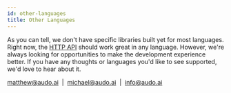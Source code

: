 ```yaml
---
id: other-languages
title: Other Languages
---
```


As you can tell, we don't have specific libraries built yet for most languages. Right now, the [HTTP API](/) should work great in any language. However, we're always looking for opportunities to make the development experience better. If you have any thoughts or languages you'd like to see supported, we'd love to hear about it.

matthew@audo.ai &nbsp;|&nbsp; michael@audo.ai &nbsp;|&nbsp; info@audo.ai
